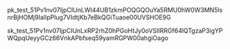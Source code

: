 pk_test_51Pv1nv07IjpCIUnLWI44UB1zkmPOQGQOuYa5RMU0hW0W3MN5lsnrBjHOMj9IalIpPlug7VIdtjKb7eBkQGiTuaoe00UVSHOE9G

sk_test_51Pv1nv07IjpCIUnLxRP2rhZ0hPGoHtJy0oVSIIRRGf64lQTgzaP3igYPWQpqUeyyGCz66VnkAPbfseq59yamRGPW00ahgiOago